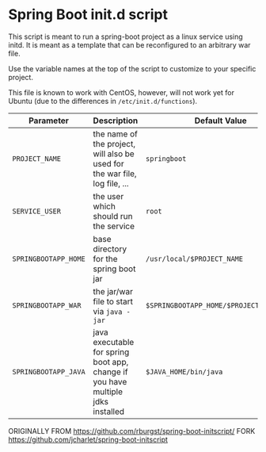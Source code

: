 Spring Boot init.d script
=========================

This script is meant to run a spring-boot project as a linux service using initd. 
It is meant as a template that can be reconfigured to an arbitrary war file. 

Use the variable names at the top of the script to customize to your specific project.

This file is known to work with CentOS, however, will not work yet for Ubuntu (due to the differences in `/etc/init.d/functions`).

Parameter | Description | Default Value
----------| ----------- | ----------
`PROJECT_NAME` | the name of the project, will also be used for the war file, log file, ... | `springboot`
`SERVICE_USER` | the user which should run the service | `root`
`SPRINGBOOTAPP_HOME` | base directory for the spring boot jar |  `/usr/local/$PROJECT_NAME`
`SPRINGBOOTAPP_WAR` | the jar/war file to start via `java -jar` | `$SPRINGBOOTAPP_HOME/$PROJECT_NAME.war`
`SPRINGBOOTAPP_JAVA` | java executable for spring boot app, change if you have multiple jdks installed | `$JAVA_HOME/bin/java`

ORIGINALLY FROM https://github.com/rburgst/spring-boot-initscript/
FORK https://github.com/jcharlet/spring-boot-initscript